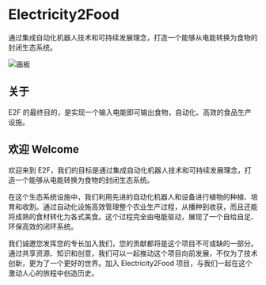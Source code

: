 # Electricity2Food

通过集成自动化机器人技术和可持续发展理念，打造一个能够从电能转换为食物的封闭生态系统。

![画板](https://github.com/KL-RA/Electricity2Food/assets/19252069/67edd3be-34f5-47bf-9b48-f68a427a045a)

## 关于

E2F 的最终目的，是实现一个输入电能即可输出食物，自动化、高效的食品生产设施。

## 欢迎 Welcome

欢迎来到 E2F，我们的目标是通过集成自动化机器人技术和可持续发展理念，打造一个能够从电能转换为食物的封闭生态系统。

在这个生态系统设施中，我们利用先进的自动化机器人和设备进行植物的种植、培育和收割。通过自动化设施高效管理整个农业生产过程，从播种到收获，而且还能将成熟的食材转化为各式美食。这个过程完全由电能驱动，展现了一个自给自足、环保高效的闭环系统。

我们诚邀您发挥您的专长加入我们，您的贡献都将是这个项目不可或缺的一部分。通过共享资源、知识和创意，我们可以一起推动这个项目向前发展，不仅为了技术创新，更为了一个更好的世界。加入 Electricity2Food 项目，与我们一起在这个激动人心的旅程中创造历史。
